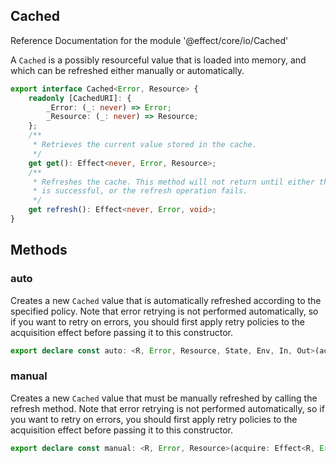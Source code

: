 ## Cached

Reference Documentation for the module '@effect/core/io/Cached'

A `Cached` is a possibly resourceful value that is loaded into memory, and
which can be refreshed either manually or automatically.

```ts
export interface Cached<Error, Resource> {
    readonly [CachedURI]: {
        _Error: (_: never) => Error;
        _Resource: (_: never) => Resource;
    };
    /**
     * Retrieves the current value stored in the cache.
     */
    get get(): Effect<never, Error, Resource>;
    /**
     * Refreshes the cache. This method will not return until either the refresh
     * is successful, or the refresh operation fails.
     */
    get refresh(): Effect<never, Error, void>;
}
```

## Methods

### auto

Creates a new `Cached` value that is automatically refreshed according to
the specified policy. Note that error retrying is not performed
automatically, so if you want to retry on errors, you should first apply
retry policies to the acquisition effect before passing it to this
constructor.

```ts
export declare const auto: <R, Error, Resource, State, Env, In, Out>(acquire: Effect<R, Error, Resource>, policy: Schedule<State, Env, In, Out>) => Effect<Scope | R | Env, never, Cached<Error, Resource>>;
```

### manual

Creates a new `Cached` value that must be manually refreshed by calling
the refresh method. Note that error retrying is not performed
automatically, so if you want to retry on errors, you should first apply
retry policies to the acquisition effect before passing it to this
constructor.

```ts
export declare const manual: <R, Error, Resource>(acquire: Effect<R, Error, Resource>) => Effect<Scope | R, never, Cached<Error, Resource>>;
```


